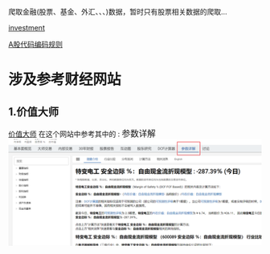 爬取金融(股票、基金、外汇、、、)数据，暂时只有股票相关数据的爬取...

[investment](https://www.zhihu.com/question/438404653)

[A股代码编码规则](https://baijiahao.baidu.com/s?id=1717456125235134836&searchword=%E6%B7%B1%E5%B8%82%E5%92%8C%E6%B2%AA%E5%B8%82%E8%82%A1%E7%A5%A8%E4%BB%A3%E7%A0%81%E6%9C%89%E4%BB%80%E4%B9%88%E5%8C%BA%E5%88%AB)


# 涉及参考财经网站
## 1.价值大师
[价值大师](https://www.gurufocus.cn/stock/SHSE:600089/term/margin_dcf)
  在这个网站中参考其中的 : <big>参数详解</big>
![img.png](价值大师.png)